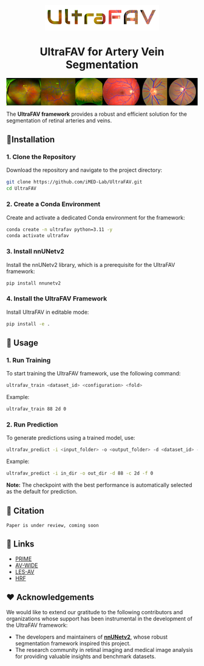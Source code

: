 <p align="center">
 <img width="300px" src="assets/ultrafav_logo.png" align="center" alt="UltraFAV"/>
    <h1 align="center">UltraFAV for Artery Vein Segmentation</h1>
</p>
<p align="center">
 <img width="800px" src="assets/segav.png" align="center" alt="Segmentation results"/>
</p>

The **UltraFAV framework** provides a robust and efficient solution for the segmentation of retinal arteries and veins.

## :rocket:Installation

### 1.​ Clone the Repository

Download the repository and navigate to the project directory:

```bash
git clone https://github.com/iMED-Lab/UltraFAV.git
cd UltraFAV
```

### 2. ​Create a Conda Environment

Create and activate a dedicated Conda environment for the framework:

```bash
conda create -n ultrafav python=3.11 -y
conda activate ultrafav
```

### 3. ​Install nnUNetv2

Install the nnUNetv2 library, which is a prerequisite for the UltraFAV framework:

```bash
pip install nnunetv2
```

### 4. Install the UltraFAV Framework

Install UltraFAV in editable mode:

```bash
pip install -e .
```

## :traffic_light: Usage

### 1. Run Training

To start training the UltraFAV framework, use the following command:

```bash
ultrafav_train <dataset_id> <configuration> <fold>
```

Example:

```bash
ultrafav_train 88 2d 0
```

### 2. Run Prediction

To generate predictions using a trained model, use:

```bash
ultrafav_predict -i <input_folder> -o <output_folder> -d <dataset_id> -c <configuration> -f <fold>
```

Example:

```bash
ultrafav_predict -i in_dir -o out_dir -d 88 -c 2d -f 0
```

**Note:** The checkpoint with the best performance is automatically selected as the default for prediction.

## :bookmark: Citation

```
Paper is under review, coming soon
```

## :link: Links

- [PRIME](https://ieee-dataport.org/open-access/prime-fp20-ultra-widefield-fundus-photography-vessel-segmentation-dataset)
- [AV-WIDE](https://people.duke.edu/~sf59/Estrada_TMI_2015_dataset.htm)
- [LES-AV](https://figshare.com/articles/dataset/LES-AV_dataset/11857698)
- [HRF](https://www5.cs.fau.de/research/data/fundus-images/)

## :heart: Acknowledgements

We would like to extend our gratitude to the following contributors and organizations whose support has been instrumental in the development of the UltraFAV framework:

- The developers and maintainers of [**nnUNetv2**](https://github.com/MIC-DKFZ/nnUNet), whose robust segmentation framework inspired this project.
- The research community in retinal imaging and medical image analysis for providing valuable insights and benchmark datasets.